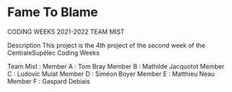 # Fame To Blame
CODING WEEKS 2021-2022 TEAM MIST

Description
This project is the 4th project of the second week of the CentraleSupélec Coding Weeks

Team Mist :
Member A : Tom Bray
Member B : Mathilde Jacquotot
Member C : Ludovic Mulat
Member D : Siméon Boyer
Member E : Matthieu Neau
Member F : Gaspard Debiais

